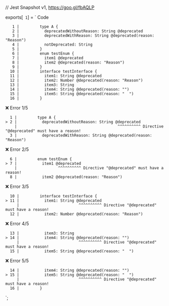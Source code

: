// Jest Snapshot v1, https://goo.gl/fbAQLP

exports[` 1`] = `
Code

       1 |         type A {
       2 |           deprecatedWithoutReason: String @deprecated
       3 |           deprecatedWithReason: String @deprecated(reason: "Reason")
       4 |           notDeprecated: String
       5 |         }
       6 |         enum testEnum {
       7 |           item1 @deprecated
       8 |           item2 @deprecated(reason: "Reason")
       9 |         }
      10 |         interface testInterface {
      11 |           item1: String @deprecated
      12 |           item2: Number @deprecated(reason: "Reason")
      13 |           item3: String
      14 |           item4: String @deprecated(reason: "")
      15 |           item5: String @deprecated(reason: "  ")
      16 |         }

❌ Error 1/5

      1 |         type A {
    > 2 |           deprecatedWithoutReason: String @deprecated
        |                                            ^^^^^^^^^^ Directive "@deprecated" must have a reason!
      3 |           deprecatedWithReason: String @deprecated(reason: "Reason")

❌ Error 2/5

      6 |         enum testEnum {
    > 7 |           item1 @deprecated
        |                  ^^^^^^^^^^ Directive "@deprecated" must have a reason!
      8 |           item2 @deprecated(reason: "Reason")

❌ Error 3/5

      10 |         interface testInterface {
    > 11 |           item1: String @deprecated
         |                          ^^^^^^^^^^ Directive "@deprecated" must have a reason!
      12 |           item2: Number @deprecated(reason: "Reason")

❌ Error 4/5

      13 |           item3: String
    > 14 |           item4: String @deprecated(reason: "")
         |                          ^^^^^^^^^^ Directive "@deprecated" must have a reason!
      15 |           item5: String @deprecated(reason: "  ")

❌ Error 5/5

      14 |           item4: String @deprecated(reason: "")
    > 15 |           item5: String @deprecated(reason: "  ")
         |                          ^^^^^^^^^^ Directive "@deprecated" must have a reason!
      16 |         }
`;
